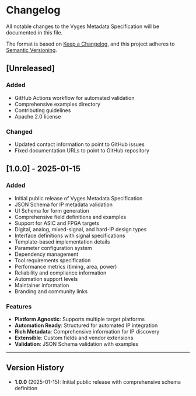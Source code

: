 # Changelog

All notable changes to the Vyges Metadata Specification will be documented in this file.

The format is based on [Keep a Changelog](https://keepachangelog.com/en/1.0.0/),
and this project adheres to [Semantic Versioning](https://semver.org/spec/v2.0.0.html).

## [Unreleased]

### Added
- GitHub Actions workflow for automated validation
- Comprehensive examples directory
- Contributing guidelines
- Apache 2.0 license

### Changed
- Updated contact information to point to GitHub issues
- Fixed documentation URLs to point to GitHub repository

## [1.0.0] - 2025-01-15

### Added
- Initial public release of Vyges Metadata Specification
- JSON Schema for IP metadata validation
- UI Schema for form generation
- Comprehensive field definitions and examples
- Support for ASIC and FPGA targets
- Digital, analog, mixed-signal, and hard-IP design types
- Interface definitions with signal specifications
- Template-based implementation details
- Parameter configuration system
- Dependency management
- Tool requirements specification
- Performance metrics (timing, area, power)
- Reliability and compliance information
- Automation support levels
- Maintainer information
- Branding and community links

### Features
- **Platform Agnostic**: Supports multiple target platforms
- **Automation Ready**: Structured for automated IP integration
- **Rich Metadata**: Comprehensive information for IP discovery
- **Extensible**: Custom fields and vendor extensions
- **Validation**: JSON Schema validation with examples

---

## Version History

- **1.0.0** (2025-01-15): Initial public release with comprehensive schema definition 